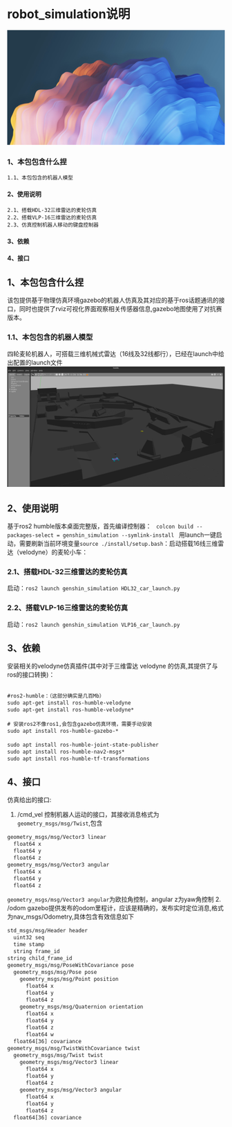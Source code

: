 # robot_simulation说明
![这是图片](pictures/YUANQING.jpg "shinshe")
### 1、本包包含什么捏
    1.1、本包包含的机器人模型
#### 2、使用说明
    2.1、搭载HDL-32三维雷达的麦轮仿真
    2.2、搭载VLP-16三维雷达的麦轮仿真
    2.3、仿真控制机器人移动的键盘控制器
#### 3、依赖
#### 4、接口

## 1、本包包含什么捏
该包提供基于物理仿真环境gazebo的机器人仿真及其对应的基于ros话题通讯的接口，同时也提供了rviz可视化界面观察相关传感器信息,gazebo地图使用了对抗赛版本。
### 1.1、本包包含的机器人模型
四轮麦轮机器人，可搭载三维机械式雷达（16线及32线都行），已经在launch中给出配置的launch文件
![这是图片](pictures/model02.png "shinshe")

## 2、使用说明
基于ros2 humble版本桌面完整版，首先编译控制器：
``  colcon build --packages-select = genshin_simulation --symlink-install  ``
用launch一键启动，需要刷新当前环境变量``source ./install/setup.bash``：启动搭载16线三维雷达（velodyne）的麦轮小车：


### 2.1、搭载HDL-32三维雷达的麦轮仿真
启动：``ros2 launch genshin_simulation HDL32_car_launch.py``
### 2.2、搭载VLP-16三维雷达的麦轮仿真
启动：``ros2 launch genshin_simulation VLP16_car_launch.py``

## 3、依赖
安装相关的velodyne仿真插件(其中对于三维雷达 velodyne 的仿真,其提供了与ros的接口转换)：
```

#ros2-humble：（这部分确实是几百Mb）
sudo apt-get install ros-humble-velodyne  
sudo apt-get install ros-humble-velodyne*

# 安装ros2不像ros1,会包含gazebo仿真环境，需要手动安装
sudo apt install ros-humble-gazebo-*

sudo apt install ros-humble-joint-state-publisher
sudo apt install ros-humble-nav2-msgs*
sudo apt install ros-humble-tf-transformations

```
## 4、接口
仿真给出的接口:
1. /cmd_vel 控制机器人运动的接口，其接收消息格式为``geometry_msgs/msg/Twist``,包含
```
geometry_msgs/msg/Vector3 linear
  float64 x
  float64 y
  float64 z
geometry_msgs/msg/Vector3 angular
  float64 x
  float64 y
  float64 z
```
``geometry_msgs/msg/Vector3 angular``为欧拉角控制，angular z为yaw角控制
2. /odom gazebo提供发布的odom里程计，应该是精确的，发布实时定位消息,格式为nav_msgs/Odometry,具体包含有效信息如下
```
std_msgs/msg/Header header
  uint32 seq
  time stamp
  string frame_id
string child_frame_id
geometry_msgs/msg/PoseWithCovariance pose
  geometry_msgs/msg/Pose pose
    geometry_msgs/msg/Point position
      float64 x
      float64 y
      float64 z
    geometry_msgs/msg/Quaternion orientation
      float64 x
      float64 y
      float64 z
      float64 w
  float64[36] covariance
geometry_msgs/msg/TwistWithCovariance twist
  geometry_msgs/msg/Twist twist
    geometry_msgs/msg/Vector3 linear
      float64 x
      float64 y
      float64 z
    geometry_msgs/msg/Vector3 angular
      float64 x
      float64 y
      float64 z
  float64[36] covariance
```
